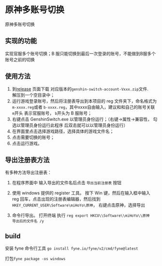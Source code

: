 # 原神多账号切换
原神多账号切换

## 实现的功能
实现官服多个账号切换；B 服只能切换到最后一次登录的账号，不能做到B服多个账号之前的切换

## 使用方法

1. 到[release](https://github.com/bingxl/genshin-switch-account/releases) 页面下载 对应版本的`genshin-switch-account-Vxxx.zip`文件.     
解压到一个空目录中；
2. 运行游戏登录账号，然后将注册表导出到本项目的 reg 文件夹下，命名格式为 `m-xxxx.reg`或者 `b-xxxx.reg`，其中xxxx自由输入，建议和和自己的账号关联 `m`开头 表示官服账号， `b`开头为 B 服账号；
3. 右键点击 GenshinSwitch.exe 以管理员身份运行；（右键->属性->兼容性， 勾选以管理员身份运行此程序 后双击就可以以管理员身份运行）
4. 在界面里点击选择游戏路径，选择具体的游戏文件名；
5. 点击需要切换的账号；
6. 点击运行游戏。   


## 导出注册表方法
有多种方法导出注册表：
1. 在程序界面中 输入导出的文件名后点击 `导出当前注册表` 按钮
2. 使用 windows 提供的 register 工具。
    按下 Win 键，然后在输入框中输入 reg 回车，点击出现的注册表编辑器，然后找到 `HKEY_CURRENT_USER\Software\miHoYo\原神`， 右键点击原神，选择导出

3. 命令行导出。
    打开终端 执行 `reg export HKCU\\Software\\miHoYo\\原神  导出后的文件名 /y`

## build
安装 fyne 命令行工具 `go install fyne.io/fyne/v2/cmd/fyne@latest `

打包`fyne package -os windows`
